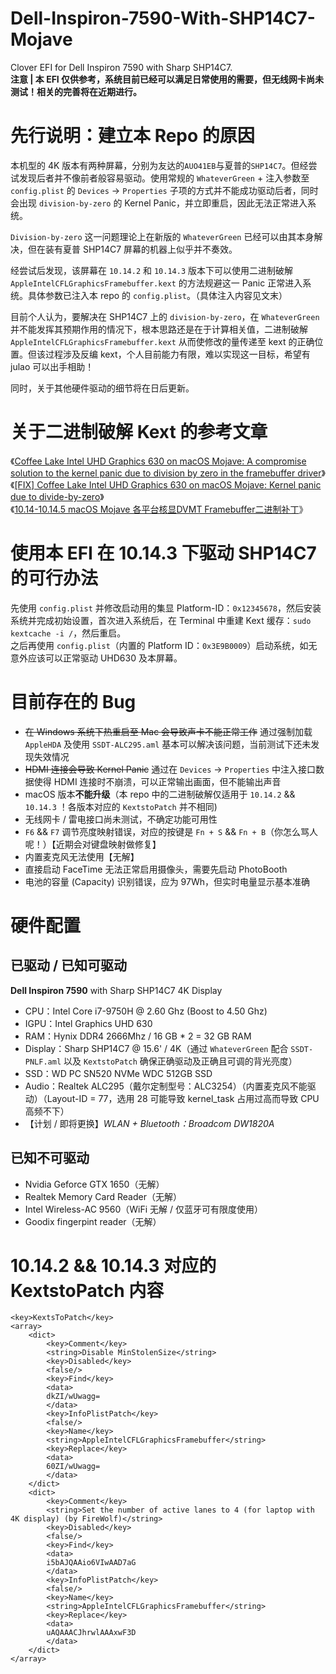 # Dell-Inspiron-7590-With-SHP14C7-Mojave
Clover EFI for Dell Inspiron 7590 with Sharp SHP14C7.      
**注意 | 本 EFI 仅供参考，系统目前已经可以满足日常使用的需要，但无线网卡尚未测试！相关的完善将在近期进行。**

# 先行说明：建立本 Repo 的原因
本机型的 4K 版本有两种屏幕，分别为友达的`AUO41EB`与夏普的`SHP14C7`。但经尝试发现后者并不像前者般容易驱动。使用常规的 `WhateverGreen` + 注入参数至 `config.plist` 的 `Devices` -> `Properties` 子项的方式并不能成功驱动后者，同时会出现 `division-by-zero` 的 Kernel Panic，并立即重启，因此无法正常进入系统。   

`Division-by-zero` 这一问题理论上在新版的 `WhateverGreen` 已经可以由其本身解决，但在装有夏普 SHP14C7 屏幕的机器上似乎并不奏效。   
    
经尝试后发现，该屏幕在 `10.14.2` 和 `10.14.3` 版本下可以使用二进制破解 `AppleIntelCFLGraphicsFramebuffer.kext` 的方法规避这一 Panic 正常进入系统。具体参数已注入本 repo 的 `config.plist`。（具体注入内容见文末）

目前个人认为，要解决在 SHP14C7 上的 `division-by-zero`，在 `WhateverGreen` 并不能发挥其预期作用的情况下，根本思路还是在于计算相关值，二进制破解 `AppleIntelCFLGraphicsFramebuffer.kext` 从而使修改的量传递至 kext 的正确位置。但该过程涉及反编 kext，个人目前能力有限，难以实现这一目标，希望有 julao 可以出手相助！ 

同时，关于其他硬件驱动的细节将在日后更新。

# 关于二进制破解 Kext 的参考文章
《[Coffee Lake Intel UHD Graphics 630 on macOS Mojave: A compromise solution to the kernel panic due to division by zero in the framebuffer driver](https://www.firewolf.science/2018/10/coffee-lake-intel-uhd-graphics-630-on-macos-mojave-a-compromise-solution-to-the-kernel-panic-due-to-division-by-zero-in-the-framebuffer-driver)》      
《[[FIX] Coffee Lake Intel UHD Graphics 630 on macOS Mojave: Kernel panic due to divide-by-zero](https://www.tonymacx86.com/threads/fix-coffee-lake-intel-uhd-graphics-630-on-macos-mojave-kernel-panic-due-to-divide-by-zero.261687/)》       
《[10.14-10.14.5 macOS Mojave 各平台核显DVMT Framebuffer二进制补丁](http://bbs.pcbeta.com/forum.php?mod=viewthread&tid=1795107&highlight=macOS%2BMojave%2B10.14.1)》

# 使用本 EFI 在 10.14.3 下驱动 SHP14C7 的可行办法
先使用 `config.plist` 并修改启动用的集显 Platform-ID：`0x12345678`，然后安装系统并完成初始设置，首次进入系统后，在 Terminal 中重建 Kext 缓存：`sudo kextcache -i /`，然后重启。      
之后再使用 `config.plist`（内置的 Platform ID：`0x3E9B0009`）启动系统，如无意外应该可以正常驱动 UHD630 及本屏幕。 

# 目前存在的 Bug
* ~~在 Windows 系统下热重启至 Mac 会导致声卡不能正常工作~~ 通过强制加载 `AppleHDA` 及使用 `SSDT-ALC295.aml` 基本可以解决该问题，当前测试下还未发现失效情况
* ~~HDMI 连接会导致 Kernel Panic~~ 通过在 `Devices` -> `Properties` 中注入接口数据使得 HDMI 连接时不崩溃，可以正常输出画面，但不能输出声音
* macOS 版本**不能升级**（本 repo 中的二进制破解仅适用于 `10.14.2` && `10.14.3` ！各版本对应的 `KextstoPatch` 并不相同)
* 无线网卡 / 雷电接口尚未测试，不确定功能可用性
* `F6` && `F7` 调节亮度映射错误，对应的按键是 `Fn + S` && `Fn + B`（你怎么骂人呢！）【近期会对键盘映射做修复】
* 内置麦克风无法使用【无解】
* 直接启动 FaceTime 无法正常启用摄像头，需要先启动 PhotoBooth
* 电池的容量 (Capacity) 识别错误，应为 97Wh，但实时电量显示基本准确

# 硬件配置

## 已驱动 / 已知可驱动
**Dell Inspiron 7590** with Sharp SHP14C7 4K Display
* CPU：Intel Core i7-9750H @ 2.60 Ghz (Boost to 4.50 Ghz)
* IGPU：Intel Graphics UHD 630
* RAM：Hynix DDR4 2666Mhz / 16 GB * 2 = 32 GB RAM
* Display：Sharp SHP14C7 @ 15.6' / 4K（通过 `WhateverGreen` 配合 `SSDT-PNLF.aml` 以及 `KextstoPatch` 确保正确驱动及正确且可调的背光亮度）
* SSD：WD PC SN520 NVMe WDC 512GB SSD
* Audio：Realtek ALC295（戴尔定制型号：ALC3254）（内置麦克风不能驱动）（Layout-ID = 77，选用 28 可能导致 kernel_task 占用过高而导致 CPU 高频不下）
* 【计划 / 即将更换】_WLAN + Bluetooth：Broadcom DW1820A_

## 已知不可驱动
* Nvidia Geforce GTX 1650（无解）
* Realtek Memory Card Reader（无解）
* Intel Wireless-AC 9560（WiFi 无解 / 仅蓝牙可有限度使用）
* Goodix fingerpint reader（无解）

# 10.14.2 && 10.14.3 对应的 KextstoPatch 内容
```
<key>KextsToPatch</key>
<array>
	<dict>
		<key>Comment</key>
		<string>Disable MinStolenSize</string>
		<key>Disabled</key>
		<false/>
		<key>Find</key>
		<data>
		dkZI/wUwagg=
		</data>
		<key>InfoPlistPatch</key>
		<false/>
		<key>Name</key>
		<string>AppleIntelCFLGraphicsFramebuffer</string>
		<key>Replace</key>
		<data>
		60ZI/wUwagg=
		</data>
	</dict>
	<dict>
		<key>Comment</key>
		<string>Set the number of active lanes to 4 (for laptop with 4K display) (by FireWolf)</string>
		<key>Disabled</key>
		<false/>
		<key>Find</key>
		<data>
		i5bAJQAAio6VIwAAD7aG
		</data>
		<key>InfoPlistPatch</key>
		<false/>
		<key>Name</key>
		<string>AppleIntelCFLGraphicsFramebuffer</string>
		<key>Replace</key>
		<data>
		uAQAAACJhrwlAAAxwF3D
		</data>
	</dict>
</array>
```